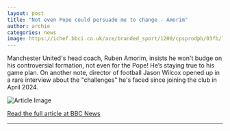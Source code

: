 ```yaml
---
layout: post
title: "Not even Pope could persuade me to change - Amorim"
author: archie
categories: news
image: https://ichef.bbci.co.uk/ace/branded_sport/1200/cpsprodpb/03fb/live/cb561ee0-9570-11f0-9cf6-cbf3e73ce2b9.jpg
---
```

Manchester United's head coach, Ruben Amorim, insists he won't budge on his controversial formation, not even for the Pope! He’s staying true to his game plan. On another note, director of football Jason Wilcox opened up in a rare interview about the "challenges" he's faced since joining the club in April 2024.

![Article Image](https://ichef.bbci.co.uk/ace/branded_sport/1200/cpsprodpb/03fb/live/cb561ee0-9570-11f0-9cf6-cbf3e73ce2b9.jpg)

[Read the full article at BBC News](https://www.bbc.com/sport/football/articles/cyv6n81q009o?at_medium=RSS&at_campaign=rss)

---

